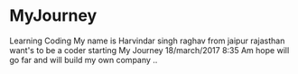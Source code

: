 # MyJourney
Learning Coding 
My name is Harvindar singh raghav from jaipur rajasthan want's to be a coder starting My Journey 18/march/2017 8:35 Am hope will go far and will build my own company ..
